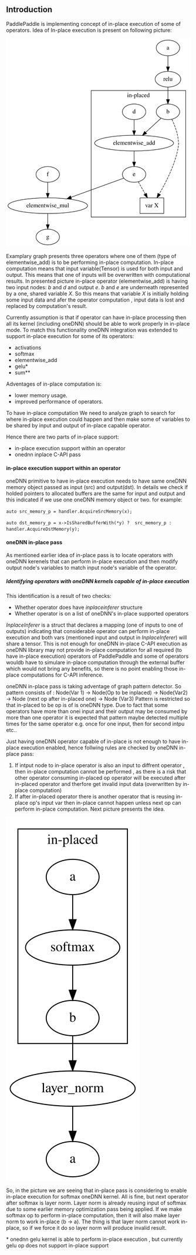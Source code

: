 ## Introduction

PaddlePaddle is implementing concept of in-place execution of some of operators.
Idea of In-place execution is present on following picture:

![](images/inplace.svg)   

Examplary graph presents three operators where one of them (type of elementwise_add) is to be performing in-place computation. In-place computation means that input variable(Tensor) is used for both input and output. This means that one of inputs will be overwritten with computational results. In presented picture in-place operator (elementwise_add) is 
having two input nodes: *b* and *d*  and output *e*. *b* and *e* are underneath represented by a one, shared variable
*X*. So this means that variable *X* is initially holding some input data and afer the operator computation , input data is lost and replaced by computation's result.

Currently assumption is that if operator can have in-place processing then all its kernel (including oneDNN) should be able to work properly in in-place mode. To match this functionality oneDNN integration was extended to support in-place execution for some of its operators:
- activations
- softmax
- elementwise_add
- gelu*
- sum**

Adventages of in-place computation is:
* lower memory usage.
* improved performance of operators.

To have in-place computation We need to analyze graph to search for where in-place execution could happen
and then make some of variables to be shared by input and output of in-place capable operator.

Hence there are two parts of in-place support:
- in-place execution support within an operator
- onednn inplace C-API pass

#### in-place execution support within an operator
oneDNN primitive to have in-place execution needs to have same oneDNN memory object passed as input (src) and output(dst). In details we check if holded pointers to allocated buffers are the same for input and output
and this indicated if we use one oneDNN memory object or two. for example:

`auto src_memory_p = handler.AcquireSrcMemory(x);`

`auto dst_memory_p = x->IsSharedBufferWith(*y) ? 
           src_memory_p : handler.AcquireDstMemory(y);`

#### oneDNN in-place pass
As mentioned earlier idea of in-place pass is to locate operators with oneDNN kerenels that can perform in-place execution and then modify output node's variables to match input node's variable of the operator. 

##### Identifying operators with oneDNN kernels capable of in-place execution
This identification is a result of two checks:
- Whether operator does have *inplaceinferer* structure
- Whether operator is on a list of oneDNN's in-place supported operators

*InplaceInferer* is a struct that declares a mapping (one of inputs to one of outputs) indicating that
considerable operator can perform in-place execution and both vars (mentioned input and output in *InplaceInferer*) will
share a tensor. This is not enough for oneDNN in-place C-API execution as oneDNN library may not provide in-place 
computation for all required (to have in-place execution) operators of PaddlePaddle and some of operators wouldb have to
simulare in-place computation through the external buffer which would not bring any benefits, so there is no point enabling those in-place computations for C-API inference.

oneDNN in-place pass is taking adventage of graph pattern detector. So pattern consists of :
Node(Var 1) -> Node(Op to be inplaced) -> Node(Var2) -> Node (next op after in-placed one) -> Node (Var3)
Pattern is restricted so that in-placed to be op is of is oneDNN type. Due to fact that some operators have
more than  onei input and their output may be consumed by more than one operator it is expected that pattern
maybe detected multiple times for the same operator e.g. once for one input, then for second intpu etc..

Just having oneDNN operator capable of in-place is not enough to have in-place execution enabled, hence follwing rules
are checked by oneDNN in-place pass:
1. If intput node to in-place operator is also an input to diffrent operator , then in-place computation cannot be performed , as there is a risk that other operator consuming in-placed op operator will be executed after in-placed operator and therfore get invalid input data (overwritten by in-place computation)
2. If after in-placed operator there is another operator that is reusing in-place op's input var then in-place cannot happen unless next op can perform in-place computation. Next picture presents the idea.

![](images/unwanted-inplace.svg)   

So, in the picture we are seeing that in-place pass is considering to enable in-place execution for softmax oneDNN kernel. All is fine, but next operator after softmax is layer norm. Layer norm is already reusing input of softmax due to some earlier memory optimization pass being applied. If we make softmax op to perform in-place computation, then
it will also make layer norm to work in-place (b -> a). The thing is that layer norm cannot work in-place, so if we force it do so layer norm will produce invalid result.


\* onednn gelu kernel is able to perform in-place execution , but currently gelu op does not support in-place support
